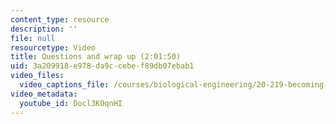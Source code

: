 ```yaml
---
content_type: resource
description: ''
file: null
resourcetype: Video
title: Questions and wrap up (2:01:50)
uid: 3a209918-e978-da9c-cebe-f89db07ebab1
video_files:
  video_captions_file: /courses/biological-engineering/20-219-becoming-the-next-bill-nye-writing-and-hosting-the-educational-show-january-iap-2015/day-7-table-read-and-post-production/copy4_of_day-7-part-2/Docl3KOqnHI.vtt
video_metadata:
  youtube_id: Docl3KOqnHI
---
```

